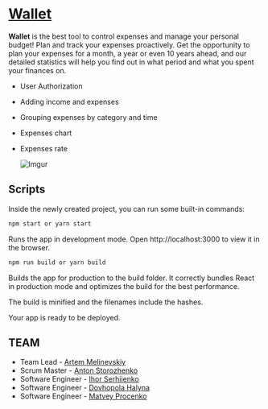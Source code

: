 # [Wallet](develop-wallet.netlify.app)

**Wallet** is the best tool to control expenses and manage your personal budget! Plan and track your expenses proactively.
Get the opportunity to plan your expenses for a month, a year or even 10 years ahead, and our detailed statistics will
help you find out in what period and what you spent your finances on.

-   User Authorization
-   Adding income and expenses
-   Grouping expenses by category and time
-   Expenses chart
-   Expenses rate

    ![Imgur](https://imgur.com/xoxQK6Q.jpg)
  
## Scripts

Inside the newly created project, you can run some built-in commands:

```sh
npm start or yarn start
```

Runs the app in development mode. Open http://localhost:3000 to view it in the browser.

```sh
npm run build or yarn build
```

Builds the app for production to the build folder. It correctly bundles React in production mode and optimizes the build for the best performance.

The build is minified and the filenames include the hashes.

Your app is ready to be deployed.

## TEAM
- Team Lead - [Artem Melinevskiy](https://github.com/platinozhe)
- Scrum Master - [Anton Storozhenko](https://github.com/iamstorozhenko)
- Software Engineer - [Ihor Serhiienko](https://github.com/ISergienko)
- Software Engineer - [Dovhopola Halyna](https://github.com/stakhova)
- Software Engineer - [Matvey Procenko](https://github.com/rasengun)
